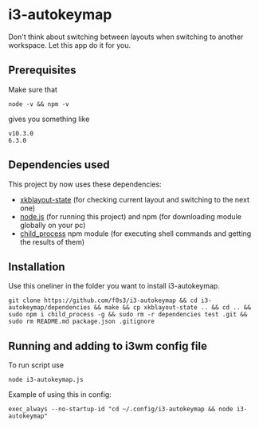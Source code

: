 # i3-autokeymap
Don't think about switching between layouts when switching to another workspace. Let this app do it for you.
## Prerequisites
Make sure that 

    node -v && npm -v
gives you something like

    v10.3.0
    6.3.0
## Dependencies used
This project by now uses these dependencies:
* [xkblayout-state](https://github.com/nonpop/xkblayout-state) (for checking current layout and switching to the next one)
* [node.js](https://nodejs.org/) (for running this project) and npm (for downloading module globally on your pc)
* [child_process](https://www.npmjs.com/package/child_process) npm module (for executing shell commands and getting the results of them)
## Installation
Use this oneliner in the folder you want to install i3-autokeymap.

    git clone https://github.com/f0s3/i3-autokeymap && cd i3-autokeymap/dependencies && make && cp xkblayout-state .. && cd .. && sudo npm i child_process -g && sudo rm -r dependencies test .git && sudo rm README.md package.json .gitignore
## Running and adding to i3wm config file
To run script use

    node i3-autokeymap.js
Example of using this in config:

    exec_always --no-startup-id "cd ~/.config/i3-autokeymap && node i3-autokeymap"
